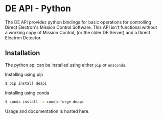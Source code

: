 DE API - Python
===============

The DE API provides python bindings for basic operations for controlling Direct Electron's Mission Control Software. This API isn't functional without 
a working copy of Mission Control, (or the older DE Server) and a Direct Electron Detector.


Installation
------------

The python api can be installed using either `pip` or `anaconda`. 


Installing using pip

```bash
$ pip install deapi
```

Installing using conda

```bash
$ conda install -c conda-forge deapi
```

Usage and documentation is hosted here. 
